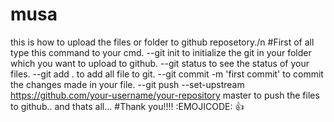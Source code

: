 # musa
this is how to upload the files or folder to github reposetory./n
#First of all type this command to your cmd.
--git init
to initialize  the git in your folder which you want to upload to github.
--git status
to see the status of your files.
--git add .
to add all file to git.
--git commit -m 'first commit'
to commit the changes made in your file.
--git push --set-upstream https://github.com/your-username/your-repository master
to push the files to github..
and thats all...
#Thank you!!!!
:EMOJICODE:
:+1:
